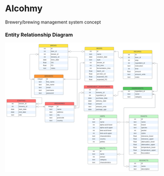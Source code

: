 # Alcohmy
Brewery/brewing management system concept

### Entity Relationship Diagram
![Entity Relationship Diagram](Alcohmy.svg)
